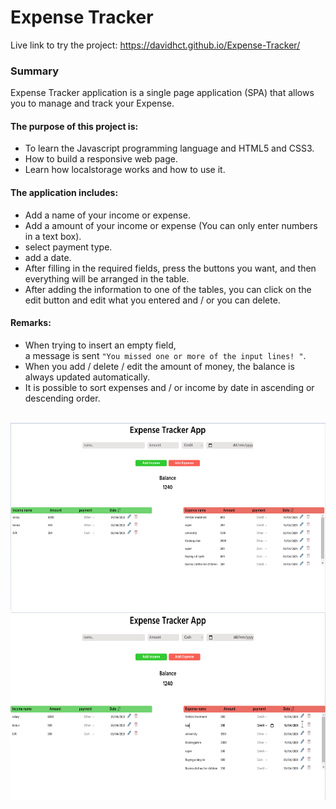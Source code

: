 # Expense Tracker

Live link to try the project: https://davidhct.github.io/Expense-Tracker/

### Summary

Expense Tracker application is a single page application (SPA) that allows you to manage and track your Expense.<br>

#### The purpose of this project is:

- To learn the Javascript programming language and HTML5 and CSS3.
- How to build a responsive web page.
- Learn how localstorage works and how to use it.

#### The application includes:

- Add a name of your income or expense.
- Add a amount of your income or expense (You can only enter numbers in a text box).
- select payment type.
- add a date.
- After filling in the required fields, press the buttons you want, and then everything will be arranged in the table.
- After adding the information to one of the tables, you can click on the edit button and edit what you entered and / or you can delete.

#### Remarks:

- When trying to insert an empty field,<br>a message is sent `"You missed one or more of the input lines! "`.
- When you add / delete / edit the amount of money, the balance is always updated automatically.
- It is possible to sort expenses and / or income by date in ascending or descending order.<br><br>

<kbd><img src="/demo images/img_1.png" width="630" height="300"></kbd><br>
<kbd><img src="/demo images/img_2.png" width="630" height="300"></kbd>

